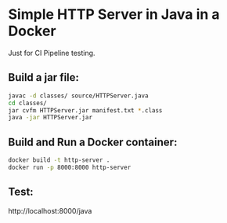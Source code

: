 # Simple HTTP Server in Java in a Docker

Just for CI Pipeline testing.

## Build a jar file:

```bash
javac -d classes/ source/HTTPServer.java 
cd classes/
jar cvfm HTTPServer.jar manifest.txt *.class
java -jar HTTPServer.jar
```

## Build and Run a Docker container:

```bash
docker build -t http-server .
docker run -p 8000:8000 http-server 
```

## Test:

http://localhost:8000/java
